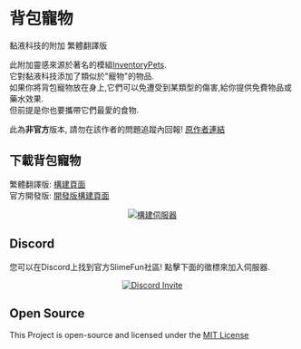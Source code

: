 # 背包寵物
黏液科技的附加 繁體翻譯版

此附加靈感來源於著名的模組[InventoryPets](https://www.curseforge.com/minecraft/mc-mods/inventory-pets).<br>
它對黏液科技添加了類似於"寵物"的物品.<br>
如果你將背包寵物放在身上,它們可以免遭受到某類型的傷害,給你提供免費物品或藥水效果.<br>
但前提是你也要攜帶它們最愛的食物.

此為**非官方**版本, 請勿在該作者的問題追蹤內回報!
[原作者連結](https://github.com/TheBusyBiscuit/HotbarPets)

## 下載背包寵物
繁體翻譯版: [構建頁面](https://xmikux.github.io/builds/xMikux/HotbarPets/master)<br>
官方開發版: [開發版構建頁面](https://thebusybiscuit.github.io/builds/TheBusyBiscuit/HotbarPets/master/)
<p align="center">
  <a href="https://xmikux.github.io/builds/xMikux/HotbarPets/master/">
    <img src="https://xmikux.github.io/builds/xMikux/HotbarPets/master/badge.svg" alt="構建伺服器"/>
  </a>
</p>

## Discord
您可以在Discord上找到官方SlimeFun社區!
點擊下面的徵標來加入伺服器.
<p align="center">
  <a href="https://discord.gg/fsD4Bkh">
    <img src="https://img.shields.io/discord/565557184348422174?color=7289DA&label=Discord&style=for-the-badge" alt="Discord Invite"/>
  </a>
</p>

## Open Source
This Project is open-source and licensed under the [MIT License](https://github.com/TheBusyBiscuit/HotbarPets/blob/master/LICENSE)
